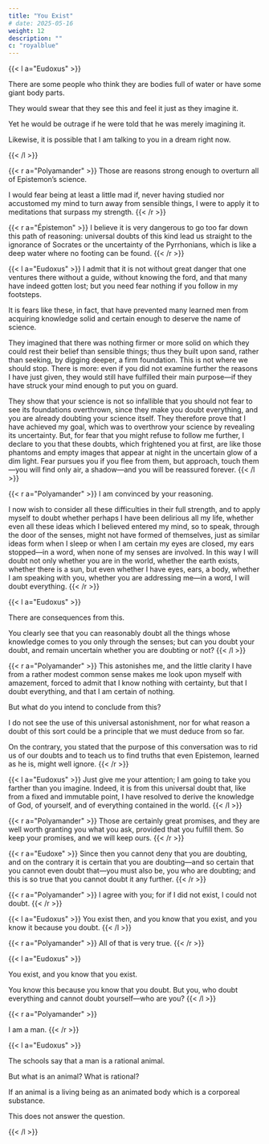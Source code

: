```yaml
---
title: "You Exist"
# date: 2025-05-16
weight: 12
description: ""
c: "royalblue"
---
```




{{< l a="Eudoxus" >}}
<!-- Since it is not enough for me to tell you that the senses deceive us in certain cases where you clearly notice it, 

in order to make you fear being deceived by them in other cases where you do not notice it, I will go further and ask you whether you have ever seen a melancholic man of the kind who believes he is a vessel filled with water, or thinks that some part of his body is of an enormous size.  -->

There are some people who think they are bodies full of water or have some giant body parts. 

They would swear that they see this and feel it just as they imagine it. 

Yet he would be outrage if he were told that he was merely imagining it.

Likewise, it is possible that I am talking to you in a dream right now.


<!-- And yet, one of them would be outraged if someone told him he has no more reason than they do to believe his perception is certain, since both rely equally on the data of the senses and the imagination. 

But without going that far, you cannot be offended if I ask whether you, like other men, are subject to sleep, and whether you might not, in dreaming, think you see me, that you are walking in this garden, that the sun is shining—in a word, a thousand other things you believe you see clearly today. 

Have you never heard in old comedies that formula of surprise, *Am I dreaming?* How can you be certain that your life is not a perpetual dream, and that everything you perceive through the senses is not as false as what you perceive when asleep—especially knowing that you were created by a superior being, for whom, in his omnipotence, it would have been no harder to create us as I described than as you believe yourselves to be? -->
{{< /l >}}


{{< r a="Polyamander" >}}
Those are reasons strong enough to overturn all of Epistemon’s science.

I would fear being at least a little mad if, never having studied nor accustomed my mind to turn away from sensible things, I were to apply it to meditations that surpass my strength.
{{< /r >}}


{{< r a="Épistemon" >}}
I believe it is very dangerous to go too far down this path of reasoning: universal doubts of this kind lead us straight to the ignorance of Socrates or the uncertainty of the Pyrrhonians, which is like a deep water where no footing can be found.
{{< /r >}}


{{< l a="Eudoxus" >}}
I admit that it is not without great danger that one ventures there without a guide, without knowing the ford, and that many have indeed gotten lost; but you need fear nothing if you follow in my footsteps. 

It is fears like these, in fact, that have prevented many learned men from acquiring knowledge solid and certain enough to deserve the name of science. 

They imagined that there was nothing firmer or more solid on which they could rest their belief than sensible things; thus they built upon sand, rather than seeking, by digging deeper, a firm foundation. This is not where we should stop. There is more: even if you did not examine further the reasons I have just given, they would still have fulfilled their main purpose—if they have struck your mind enough to put you on guard.

They show that your science is not so infallible that you should not fear to see its foundations overthrown, since they make you doubt everything, and you are already doubting your science itself. They therefore prove that I have achieved my goal, which was to overthrow your science by revealing its uncertainty. But, for fear that you might refuse to follow me further, I declare to you that these doubts, which frightened you at first, are like those phantoms and empty images that appear at night in the uncertain glow of a dim light. Fear pursues you if you flee from them, but approach, touch them—you will find only air, a shadow—and you will be reassured forever.
{{< /l >}}


{{< r a="Polyamander" >}}
I am convinced by your reasoning.

 I now wish to consider all these difficulties in their full strength, and to apply myself to doubt whether perhaps I have been delirious all my life, whether even all these ideas which I believed entered my mind, so to speak, through the door of the senses, might not have formed of themselves, just as similar ideas form when I sleep or when I am certain my eyes are closed, my ears stopped—in a word, when none of my senses are involved. In this way I will doubt not only whether you are in the world, whether the earth exists, whether there is a sun, but even whether I have eyes, ears, a body, whether I am speaking with you, whether you are addressing me—in a word, I will doubt everything.
{{< /r >}}


{{< l a="Eudoxus" >}}
<!-- You are now very well prepared, and this is exactly where I wanted to lead you; but now is the time to give your attention to -->
There are consequences from this. 

You clearly see that you can reasonably doubt all the things whose knowledge comes to you only through the senses; but can you doubt your doubt, and remain uncertain whether you are doubting or not?
{{< /l >}}


{{< r a="Polyamander" >}}
This astonishes me, and the little clarity I have from a rather modest common sense makes me look upon myself with amazement, forced to admit that I know nothing with certainty, but that I doubt everything, and that I am certain of nothing. 

But what do you intend to conclude from this? 

I do not see the use of this universal astonishment, nor for what reason a doubt of this sort could be a principle that we must deduce from so far. 

On the contrary, you stated that the purpose of this conversation was to rid us of our doubts and to teach us to find truths that even Epistemon, learned as he is, might well ignore.
{{< /r >}}



{{< l a="Eudoxus" >}}
Just give me your attention; I am going to take you farther than you imagine. Indeed, it is from this universal doubt that, like from a fixed and immutable point, I have resolved to derive the knowledge of God, of yourself, and of everything contained in the world.
{{< /l >}}



{{< r a="Polyamander" >}}
Those are certainly great promises, and they are well worth granting you what you ask, provided that you fulfill them. So keep your promises, and we will keep ours.
{{< /r >}}


{{< r a="Eudoxe" >}}
Since then you cannot deny that you are doubting, and on the contrary it is certain that you are doubting—and so certain that you cannot even doubt that—you must also be, you who are doubting; and this is so true that you cannot doubt it any further.
{{< /r >}}



{{< r a="Polyamander" >}}
I agree with you; for if I did not exist, I could not doubt.
{{< /r >}}



{{< l a="Eudoxus" >}}
You exist then, and you know that you exist, and you know it because you doubt.
{{< /l >}}


{{< r a="Polyamander" >}}
All of that is very true.
{{< /r >}}


{{< l a="Eudoxus" >}}
<!-- But, so that you are not turned away from your purpose, let us proceed step by step, and, as I told you, you will find yourself led farther than you think.  -->

You exist, and you know that you exist. 

You know this because you know that you doubt. But you, who doubt everything and cannot doubt yourself—who are you?
{{< /l >}}


{{< r a="Polyamander" >}}
<!-- That question is not difficult, and I see clearly that you chose me instead of Epistemon so I could better answer your questions. You have no intention of asking anything that would be hard to answer. I will therefore tell you that  -->
I am a man.
{{< /r >}}



{{< l a="Eudoxus" >}}
<!-- You are not paying attention to my question, and the answer you give me, however simple it may seem to you, would lead us into a maze of difficulties if I pressed it even slightly.  -->

<!-- For example, if I asked Epistemon himself what a man is, and he answered, as is done in  -->

The schools say that a man is a rational animal.

<!-- if, beyond that, to explain these two terms—which are no less obscure than the first—he led us through all the degrees called metaphysical, we would be drawn into a labyrinth from which we could not escape.  -->

But what is an animal? What is rational?

If an animal is a living being as an animated body which is a corporeal substance.

This does not answer the question.

<!-- —you see that the questions, like the branches of a genealogical tree, would grow and multiply; and in the end, all these fine questions would end in pure battology, which would clarify nothing and leave us in our original ignorance. -->
{{< /l >}}
